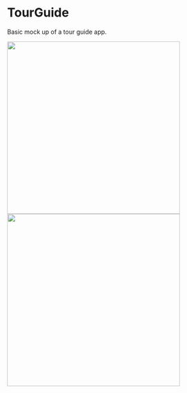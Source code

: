 # TourGuide
Basic mock up of a tour guide app.

<img src="https://user-images.githubusercontent.com/19223945/31306774-8f74727c-ab5f-11e7-9db5-1903dbc63559.png" width="400"/>


<img src="https://user-images.githubusercontent.com/19223945/31306787-db7209a0-ab5f-11e7-9ec6-b37f55cf5215.png" width="400"/>

